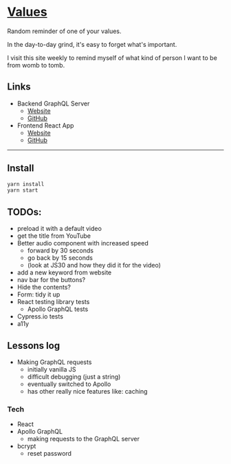 # [Values](https://fullchee-values.netlify.com/)

Random reminder of one of your values.

In the day-to-day grind, it's easy to forget what's important.

I visit this site weekly to remind myself of what kind of person I want to be from womb to tomb.

## Links

- Backend GraphQL Server
  - [Website](https://fullchee-values-backend.herokuapp.com/)
  - [GitHub](https://github.com/Fullchee/values-backend)
- Frontend React App
  - [Website](https://fullchee-values.netlify.com/)
  - [GitHub](https://github.com/Fullchee/values-client)

---

## Install

```bash
yarn install
yarn start
```

## TODOs:
- preload it with a default video
- get the title from YouTube
- Better audio component with increased speed
  - forward by 30 seconds
  - go back by 15 seconds
  - (look at JS30 and how they did it for the video)
- add a new keyword from website
- nav bar for the buttons?
- Hide the contents?
- Form: tidy it up
- React testing library tests
  - Apollo GraphQL tests
- Cypress.io tests
- a11y

## Lessons log

- Making GraphQL requests
  - initially vanilla JS
  - difficult debugging (just a string)
  - eventually switched to Apollo
  - has other really nice features like: caching

### Tech

- React
- Apollo GraphQL
  - making requests to the GraphQL server
- bcrypt
  - reset password
